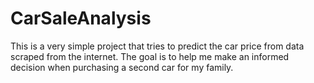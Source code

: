 # CarSaleAnalysis

This is a  very simple project that tries to predict the car price from data scraped from the internet.
The goal is to help me make an informed decision when purchasing a second car for my family. 
